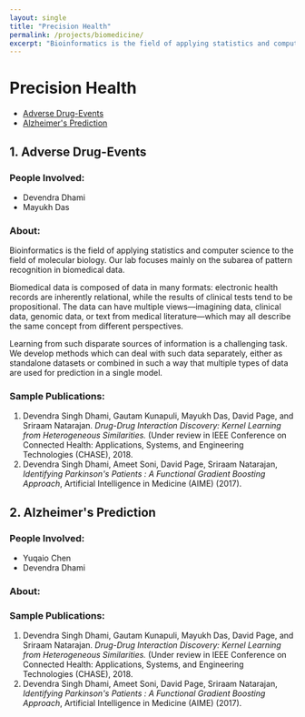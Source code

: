 ```yaml
---
layout: single
title: "Precision Health"
permalink: /projects/biomedicine/
excerpt: "Bioinformatics is the field of applying statistics and computer science to the field of molecular biology. Our lab focuses mainly on the subarea of pattern recognition in biomedical data."
---
```



# Precision Health
* [Adverse Drug-Events](#ade)
* [Alzheimer's Prediction](#alz)


<a name ="ade"></a>
## 1. Adverse Drug-Events

### People Involved:

* Devendra Dhami
* Mayukh Das


### About:
Bioinformatics is the field of applying statistics and computer science to the field of molecular biology. Our lab focuses mainly on the subarea of pattern recognition in biomedical data.

Biomedical data is composed of data in many formats: electronic health records are inherently relational, while the results of clinical tests tend to be propositional. The data can have multiple views&mdash;imagining data, clinical data, genomic data, or text from medical literature&mdash;which may all describe the same concept from different perspectives.

Learning from such disparate sources of information is a challenging task. We develop methods which can deal with such data separately, either as standalone datasets or combined in such a way that multiple types of data are used for prediction in a single model.

### Sample Publications:

1. Devendra Singh Dhami, Gautam Kunapuli, Mayukh Das, David Page, and Sriraam Natarajan. *Drug-Drug Interaction Discovery: Kernel Learning from Heterogeneous Similarities.* (Under review in IEEE Conference on Connected Health: Applications, Systems, and Engineering Technologies (CHASE), 2018.  
2. Devendra Singh Dhami, Ameet Soni, David Page, Sriraam Natarajan, *Identifying Parkinson's Patients : A Functional Gradient Boosting Approach*, Artificial Intelligence in Medicine (AIME) (2017).

<a name ="alz"></a>
## 2. Alzheimer's Prediction

### People Involved:

* Yuqaio Chen
* Devendra Dhami


### About:


### Sample Publications:

1. Devendra Singh Dhami, Gautam Kunapuli, Mayukh Das, David Page, and Sriraam Natarajan. *Drug-Drug Interaction Discovery: Kernel Learning from Heterogeneous Similarities.* (Under review in IEEE Conference on Connected Health: Applications, Systems, and Engineering Technologies (CHASE), 2018.  
2. Devendra Singh Dhami, Ameet Soni, David Page, Sriraam Natarajan, *Identifying Parkinson's Patients : A Functional Gradient Boosting Approach*, Artificial Intelligence in Medicine (AIME) (2017).
<!--
---
layout: single
title: "Bioinformatics and Biomedicine"
permalink: /projects/biomedicine/
excerpt: "Bioinformatics is the field of applying statistics and computer science to the field of molecular biology. Our lab focuses mainly on the subarea of pattern recognition in biomedical data."
---

## People Involved

* Devendra Dhami
* Mayukh Das

Bioinformatics is the field of applying statistics and computer science to the field of molecular biology. Our lab focuses mainly on the subarea of pattern recognition in biomedical data.

Biomedical data is composed of data in many formats: electronic health records are inherently relational, while the results of clinical tests tend to be propositional. The data can have multiple views&mdash;imagining data, clinical data, genomic data, or text from medical literature&mdash;which may all describe the same concept from different perspectives.

Learning from such disparate sources of information is a challenging task. We develop methods which can deal with such data separately, either as standalone datasets or combined in such a way that multiple types of data are used for prediction in a single model.

## Publications

1. Devendra Singh Dhami, Gautam Kunapuli, Mayukh Das, David Page, and Sriraam Natarajan. *Drug-Drug Interaction Discovery: Kernel Learning from Heterogeneous Similarities.* (Under review in IEEE Conference on Connected Health: Applications, Systems, and Engineering Technologies (CHASE), 2018.  
2. Devendra Singh Dhami, Ameet Soni, David Page, Sriraam Natarajan, *Identifying Parkinson's Patients : A Functional Gradient Boosting Approach*, Artificial Intelligence in Medicine (AIME) (2017).
-->
